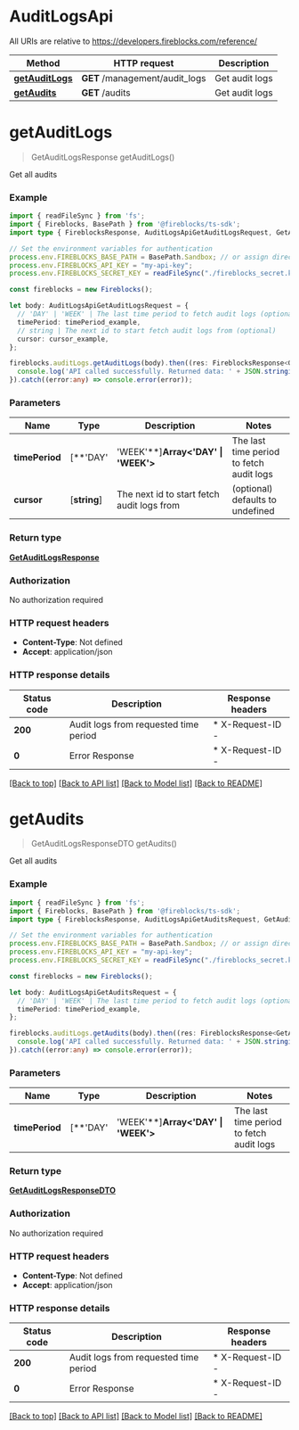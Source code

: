 # AuditLogsApi

All URIs are relative to https://developers.fireblocks.com/reference/

Method | HTTP request | Description
------------- | ------------- | -------------
[**getAuditLogs**](#getAuditLogs) | **GET** /management/audit_logs | Get audit logs
[**getAudits**](#getAudits) | **GET** /audits | Get audit logs


# **getAuditLogs**
> GetAuditLogsResponse getAuditLogs()

Get all audits

### Example


```typescript
import { readFileSync } from 'fs';
import { Fireblocks, BasePath } from '@fireblocks/ts-sdk';
import type { FireblocksResponse, AuditLogsApiGetAuditLogsRequest, GetAuditLogsResponse } from '@fireblocks/ts-sdk';

// Set the environment variables for authentication
process.env.FIREBLOCKS_BASE_PATH = BasePath.Sandbox; // or assign directly to "https://sandbox-api.fireblocks.io/v1"
process.env.FIREBLOCKS_API_KEY = "my-api-key";
process.env.FIREBLOCKS_SECRET_KEY = readFileSync("./fireblocks_secret.key", "utf8");

const fireblocks = new Fireblocks();

let body: AuditLogsApiGetAuditLogsRequest = {
  // 'DAY' | 'WEEK' | The last time period to fetch audit logs (optional)
  timePeriod: timePeriod_example,
  // string | The next id to start fetch audit logs from (optional)
  cursor: cursor_example,
};

fireblocks.auditLogs.getAuditLogs(body).then((res: FireblocksResponse<GetAuditLogsResponse>) => {
  console.log('API called successfully. Returned data: ' + JSON.stringify(res, null, 2));
}).catch((error:any) => console.error(error));
```


### Parameters

Name | Type | Description  | Notes
------------- | ------------- | ------------- | -------------
 **timePeriod** | [**&#39;DAY&#39; | &#39;WEEK&#39;**]**Array<&#39;DAY&#39; &#124; &#39;WEEK&#39;>** | The last time period to fetch audit logs | (optional) defaults to undefined
 **cursor** | [**string**] | The next id to start fetch audit logs from | (optional) defaults to undefined


### Return type

**[GetAuditLogsResponse](../models/GetAuditLogsResponse.md)**

### Authorization

No authorization required

### HTTP request headers

 - **Content-Type**: Not defined
 - **Accept**: application/json


### HTTP response details
| Status code | Description | Response headers |
|-------------|-------------|------------------|
**200** | Audit logs from requested time period |  * X-Request-ID -  <br>  |
**0** | Error Response |  * X-Request-ID -  <br>  |

[[Back to top]](#) [[Back to API list]](../../README.md#documentation-for-api-endpoints) [[Back to Model list]](../../README.md#documentation-for-models) [[Back to README]](../../README.md)

# **getAudits**
> GetAuditLogsResponseDTO getAudits()

Get all audits

### Example


```typescript
import { readFileSync } from 'fs';
import { Fireblocks, BasePath } from '@fireblocks/ts-sdk';
import type { FireblocksResponse, AuditLogsApiGetAuditsRequest, GetAuditLogsResponseDTO } from '@fireblocks/ts-sdk';

// Set the environment variables for authentication
process.env.FIREBLOCKS_BASE_PATH = BasePath.Sandbox; // or assign directly to "https://sandbox-api.fireblocks.io/v1"
process.env.FIREBLOCKS_API_KEY = "my-api-key";
process.env.FIREBLOCKS_SECRET_KEY = readFileSync("./fireblocks_secret.key", "utf8");

const fireblocks = new Fireblocks();

let body: AuditLogsApiGetAuditsRequest = {
  // 'DAY' | 'WEEK' | The last time period to fetch audit logs (optional)
  timePeriod: timePeriod_example,
};

fireblocks.auditLogs.getAudits(body).then((res: FireblocksResponse<GetAuditLogsResponseDTO>) => {
  console.log('API called successfully. Returned data: ' + JSON.stringify(res, null, 2));
}).catch((error:any) => console.error(error));
```


### Parameters

Name | Type | Description  | Notes
------------- | ------------- | ------------- | -------------
 **timePeriod** | [**&#39;DAY&#39; | &#39;WEEK&#39;**]**Array<&#39;DAY&#39; &#124; &#39;WEEK&#39;>** | The last time period to fetch audit logs | (optional) defaults to undefined


### Return type

**[GetAuditLogsResponseDTO](../models/GetAuditLogsResponseDTO.md)**

### Authorization

No authorization required

### HTTP request headers

 - **Content-Type**: Not defined
 - **Accept**: application/json


### HTTP response details
| Status code | Description | Response headers |
|-------------|-------------|------------------|
**200** | Audit logs from requested time period |  * X-Request-ID -  <br>  |
**0** | Error Response |  * X-Request-ID -  <br>  |

[[Back to top]](#) [[Back to API list]](../../README.md#documentation-for-api-endpoints) [[Back to Model list]](../../README.md#documentation-for-models) [[Back to README]](../../README.md)


